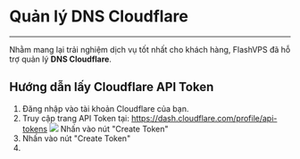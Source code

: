 # Quản lý DNS Cloudflare

---

Nhằm mang lại trải nghiệm dịch vụ tốt nhất cho khách hàng, FlashVPS đã hỗ trợ quản lý **DNS Cloudflare**.

## Hướng dẫn lấy Cloudflare API Token

1. Đăng nhập vào tài khoản Cloudflare của bạn.
2. Truy cập trang API Token tại: https://dash.cloudflare.com/profile/api-tokens
   ![](/vendor/docs/images/cloudflare01.png)
   Nhấn vào nút "Create Token"
3. Nhấn vào nút "Create Token"
4. 
